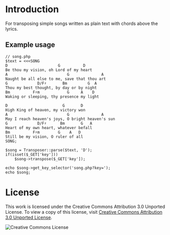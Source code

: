 Introduction
===

For transposing simple songs written as plain text with chords above the lyrics.

Example usage
---

    // song.php
    $text = <<<SONG
    D                      G          D
    Be thou my vision, oh Lord of my heart
    A                          G              A
    Naught be all else to me, save that thou art
    G             D/F♯       Bm         G  A
    Thou my best thought, by day or by night
    Bm          F♯m            G     A    D
    Waking or sleeping, thy presence my light

    D                        G       D
    High King of heaven, my victory won
    A                          G              A
    May I reach heaven's joys, O bright heaven's sun
    G             D/F♯      Bm       G   A
    Heart of my own heart, whatever befall
    Bm          F♯m        G    A   D
    Still be my vision, O ruler of all
    SONG;

    $song = Transposer::parse($text, 'D');
    if(isset($_GET['key']))
    	$song->transpose($_GET['key']);
    
    echo $song->get_key_selector('song.php?key=');
    echo $song;


License
===

This work is licensed under the Creative Commons Attribution 3.0 Unported License. To view a copy of this license, visit [Creative Commons Attribution 3.0 Unported License](http://creativecommons.org/licenses/by/3.0/).

![Creative Commons License](http://i.creativecommons.org/l/by/3.0/88x31.png)
